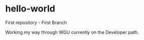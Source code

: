 # hello-world
First repository - First Branch

Working my way through WGU currently on the Developer path.
